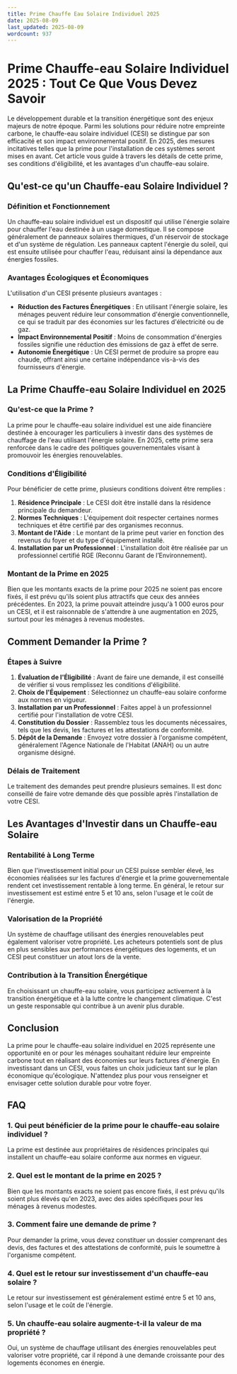 ```yaml
---
title: Prime Chauffe Eau Solaire Individuel 2025
date: 2025-08-09
last_updated: 2025-08-09
wordcount: 937
---
```


# Prime Chauffe-eau Solaire Individuel 2025 : Tout Ce Que Vous Devez Savoir

Le développement durable et la transition énergétique sont des enjeux majeurs de notre époque. Parmi les solutions pour réduire notre empreinte carbone, le chauffe-eau solaire individuel (CESI) se distingue par son efficacité et son impact environnemental positif. En 2025, des mesures incitatives telles que la prime pour l'installation de ces systèmes seront mises en avant. Cet article vous guide à travers les détails de cette prime, ses conditions d'éligibilité, et les avantages d'un chauffe-eau solaire.

## Qu'est-ce qu'un Chauffe-eau Solaire Individuel ?

### Définition et Fonctionnement

Un chauffe-eau solaire individuel est un dispositif qui utilise l'énergie solaire pour chauffer l'eau destinée à un usage domestique. Il se compose généralement de panneaux solaires thermiques, d'un réservoir de stockage et d'un système de régulation. Les panneaux captent l'énergie du soleil, qui est ensuite utilisée pour chauffer l'eau, réduisant ainsi la dépendance aux énergies fossiles.

### Avantages Écologiques et Économiques

L'utilisation d'un CESI présente plusieurs avantages :

- **Réduction des Factures Énergétiques** : En utilisant l'énergie solaire, les ménages peuvent réduire leur consommation d'énergie conventionnelle, ce qui se traduit par des économies sur les factures d'électricité ou de gaz.
- **Impact Environnemental Positif** : Moins de consommation d'énergies fossiles signifie une réduction des émissions de gaz à effet de serre.
- **Autonomie Énergétique** : Un CESI permet de produire sa propre eau chaude, offrant ainsi une certaine indépendance vis-à-vis des fournisseurs d'énergie.

## La Prime Chauffe-eau Solaire Individuel en 2025

### Qu'est-ce que la Prime ?

La prime pour le chauffe-eau solaire individuel est une aide financière destinée à encourager les particuliers à investir dans des systèmes de chauffage de l'eau utilisant l'énergie solaire. En 2025, cette prime sera renforcée dans le cadre des politiques gouvernementales visant à promouvoir les énergies renouvelables.

### Conditions d'Éligibilité

Pour bénéficier de cette prime, plusieurs conditions doivent être remplies :

1. **Résidence Principale** : Le CESI doit être installé dans la résidence principale du demandeur.
2. **Normes Techniques** : L'équipement doit respecter certaines normes techniques et être certifié par des organismes reconnus.
3. **Montant de l'Aide** : Le montant de la prime peut varier en fonction des revenus du foyer et du type d'équipement installé.
4. **Installation par un Professionnel** : L'installation doit être réalisée par un professionnel certifié RGE (Reconnu Garant de l’Environnement).

### Montant de la Prime en 2025

Bien que les montants exacts de la prime pour 2025 ne soient pas encore fixés, il est prévu qu'ils soient plus attractifs que ceux des années précédentes. En 2023, la prime pouvait atteindre jusqu'à 1 000 euros pour un CESI, et il est raisonnable de s'attendre à une augmentation en 2025, surtout pour les ménages à revenus modestes.

## Comment Demander la Prime ?

### Étapes à Suivre

1. **Évaluation de l'Éligibilité** : Avant de faire une demande, il est conseillé de vérifier si vous remplissez les conditions d'éligibilité.
2. **Choix de l'Équipement** : Sélectionnez un chauffe-eau solaire conforme aux normes en vigueur.
3. **Installation par un Professionnel** : Faites appel à un professionnel certifié pour l'installation de votre CESI.
4. **Constitution du Dossier** : Rassemblez tous les documents nécessaires, tels que les devis, les factures et les attestations de conformité.
5. **Dépôt de la Demande** : Envoyez votre dossier à l'organisme compétent, généralement l'Agence Nationale de l'Habitat (ANAH) ou un autre organisme désigné.

### Délais de Traitement

Le traitement des demandes peut prendre plusieurs semaines. Il est donc conseillé de faire votre demande dès que possible après l'installation de votre CESI.

## Les Avantages d'Investir dans un Chauffe-eau Solaire

### Rentabilité à Long Terme

Bien que l'investissement initial pour un CESI puisse sembler élevé, les économies réalisées sur les factures d'énergie et la prime gouvernementale rendent cet investissement rentable à long terme. En général, le retour sur investissement est estimé entre 5 et 10 ans, selon l'usage et le coût de l'énergie.

### Valorisation de la Propriété

Un système de chauffage utilisant des énergies renouvelables peut également valoriser votre propriété. Les acheteurs potentiels sont de plus en plus sensibles aux performances énergétiques des logements, et un CESI peut constituer un atout lors de la vente.

### Contribution à la Transition Énergétique

En choisissant un chauffe-eau solaire, vous participez activement à la transition énergétique et à la lutte contre le changement climatique. C'est un geste responsable qui contribue à un avenir plus durable.

## Conclusion

La prime pour le chauffe-eau solaire individuel en 2025 représente une opportunité en or pour les ménages souhaitant réduire leur empreinte carbone tout en réalisant des économies sur leurs factures d'énergie. En investissant dans un CESI, vous faites un choix judicieux tant sur le plan économique qu'écologique. N'attendez plus pour vous renseigner et envisager cette solution durable pour votre foyer.

## FAQ

### 1. Qui peut bénéficier de la prime pour le chauffe-eau solaire individuel ?

La prime est destinée aux propriétaires de résidences principales qui installent un chauffe-eau solaire conforme aux normes en vigueur.

### 2. Quel est le montant de la prime en 2025 ?

Bien que les montants exacts ne soient pas encore fixés, il est prévu qu'ils soient plus élevés qu'en 2023, avec des aides spécifiques pour les ménages à revenus modestes.

### 3. Comment faire une demande de prime ?

Pour demander la prime, vous devez constituer un dossier comprenant des devis, des factures et des attestations de conformité, puis le soumettre à l'organisme compétent.

### 4. Quel est le retour sur investissement d'un chauffe-eau solaire ?

Le retour sur investissement est généralement estimé entre 5 et 10 ans, selon l'usage et le coût de l'énergie.

### 5. Un chauffe-eau solaire augmente-t-il la valeur de ma propriété ?

Oui, un système de chauffage utilisant des énergies renouvelables peut valoriser votre propriété, car il répond à une demande croissante pour des logements économes en énergie.